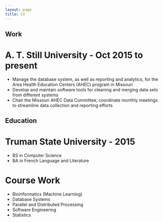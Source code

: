 ```yaml
---
layout: page
title: CV
---
```


## Work

# A. T. Still University - Oct 2015 to present
- Manage the database system, as well as reporting and analytics, for the Area Health Education Centers (AHEC) program in Missouri
- Develop and maintain software tools for cleaning and merging data sets from different systems
- Chair the Missouri AHEC Data Committee, coordinate monthly meetings to streamline data collection and reporting efforts

## Education

# Truman State University - 2015
- BS in Computer Science
- BA in French Language and Literature

# Course Work
- Bioinformatics (Machine Learning)
- Database Systems
- Parallel and Distributed Processing
- Software Engineering
- Statistics

